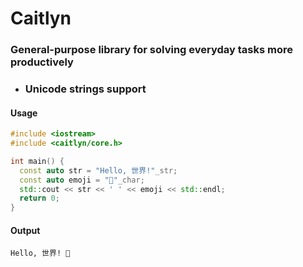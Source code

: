# Caitlyn

### General-purpose library for solving everyday tasks more productively

- ### Unicode strings support
#### Usage
```c++
#include <iostream>
#include <caitlyn/core.h>

int main() {
  const auto str = "Hello, 世界!"_str;
  const auto emoji = "🙂"_char;
  std::cout << str << ' ' << emoji << std::endl;
  return 0;
}
```

#### Output
```
Hello, 世界! 🙂
```
